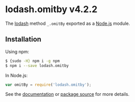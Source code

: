 # lodash.omitby v4.2.2

The [lodash](https://lodash.com/) method `_.omitBy` exported as a [Node.js](https://nodejs.org/) module.

## Installation

Using npm:
```bash
$ {sudo -H} npm i -g npm
$ npm i --save lodash.omitby
```

In Node.js:
```js
var omitBy = require('lodash.omitby');
```

See the [documentation](https://lodash.com/docs#omitBy) or [package source](https://github.com/lodash/lodash/blob/4.2.2-npm-packages/lodash.omitby) for more details.

